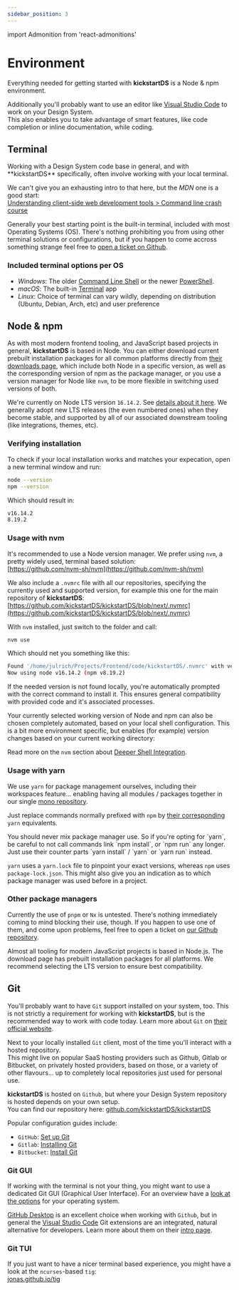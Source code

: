 ```yaml
---
sidebar_position: 3
---
```


import Admonition from 'react-admonitions'

# Environment

Everything needed for getting started with **kickstartDS** is a Node & npm environment.

Additionally you'll probably want to use an editor like [Visual Studio Code](https://code.visualstudio.com/) to work on your Design System.  
This also enables you to take advantage of smart features, like code completion or inline documentation, while coding.

## Terminal

<Admonition type="tip" title="Working with the terminal">
  Working with a Design System code base in general, and with **kickstartDS** specifically, often involve working with your local terminal.

We can't give you an exhausting intro to that here, but the _MDN_ one is a good start:  
 [Understanding client-side web development tools > Command line crash course](https://developer.mozilla.org/en-US/docs/Learn/Tools_and_testing/Understanding_client-side_tools/Command_line)
</Admonition>

Generally your best starting point is the built-in terminal, included with most Operating Systems (OS). There's nothing prohibiting you from using other terminal solutions or configurations, but if you happen to come accross something strange feel free to [open a ticket on Github](https://github.com/kickstartDS/kickstartDS/issues/new/choose).

### Included terminal options per OS

- _Windows_: The older [Command Line Shell](https://learn.microsoft.com/en-us/windows-server/administration/windows-commands/windows-commands) or the newer [PowerShell](https://learn.microsoft.com/en-us/powershell/scripting/overview?view=powershell-7.2).
- _macOS_: The built-in [Terminal](https://support.apple.com/guide/terminal/open-or-quit-terminal-apd5265185d-f365-44cb-8b09-71a064a42125/mac) app
- _Linux_: Choice of terminal can vary wildly, depending on distribution (Ubuntu, Debian, Arch, etc) and user preference

## Node & npm

As with most modern frontend tooling, and JavaScript based projects in general, **kickstartDS** is based in Node. You can either download current prebuilt installation packages for all common platforms directly from [their downloads page](https://nodejs.org/en/download/), which include both Node in a specific version, as well as the corresponding version of npm as the package manager, or you use a version manager for Node like `nvm`, to be more flexible in switching used versions of both.

We're currently on Node LTS version `16.14.2`. See [details about it here](https://nodejs.org/en/blog/release/v16.14.2/). We generally adopt new LTS releases (the even numbered ones) when they become stable, and supported by all of our associated downstream tooling (like integrations, themes, etc).

### Verifying installation

To check if your local installation works and matches your expecation, open a new terminal window and run:

```bash
node --version
npm --version
```

Which should result in:

```bash
v16.14.2
8.19.2
```

### Usage with nvm

It's recommended to use a Node version manager. We prefer using `nvm`, a pretty widely used, terminal based solution:  
[https://github.com/nvm-sh/nvm](https://github.com/nvm-sh/nvm)

We also include a `.nvmrc` file with all our repositories, specifying the currently used and supported version, for example this one for the main repository of **kickstartDS**:  
[https://github.com/kickstartDS/kickstartDS/blob/next/.nvmrc](https://github.com/kickstartDS/kickstartDS/blob/next/.nvmrc)

With `nvm` installed, just switch to the folder and call:

```bash
nvm use
```

Which should net you something like this:

```bash
Found '/home/julrich/Projects/Frontend/code/kickstartDS/.nvmrc' with version <16.14>
Now using node v16.14.2 (npm v8.19.2)
```

If the needed version is not found locally, you're automatically prompted with the correct command to install it. This ensures general compatibility with provided code and it's associated processes.

<Admonition type="tip" title="Automatic Node version change">
  Your currently selected working version of Node and npm can also be chosen completely automated, based on your local shell configuration. This is a bit more environment specific, but enables (for example) version changes based on your current working directory:

Read more on the `nvm` section about [Deeper Shell Integration](https://github.com/nvm-sh/nvm#deeper-shell-integration).
</Admonition>

### Usage with yarn

We use `yarn` for package management ourselves, including their workspaces feature... enabling having all modules / packages together in our single [mono repository](https://github.com/kickstartDS/kickstartDS).

Just replace commands normally prefixed with `npm` by [their corresponding](https://classic.yarnpkg.com/lang/en/docs/migrating-from-npm/) `yarn` equivalents.

<Admonition type="warning" title="Only ever use one package manager">
  You should never mix package manager use. So if you're opting for `yarn`, be careful to not call commands link `npm install`, or `npm run` any longer. Just use their counter parts `yarn install` / `yarn` or `yarn run` instead.

`yarn` uses a `yarn.lock` file to pinpoint your exact versions, whereas `npm` uses `package-lock.json`. This might also give you an indication as to which package manager was used before in a project.
</Admonition>

### Other package managers

Currently the use of `pnpm` or `Nx` is untested. There's nothing immediately coming to mind blocking their use, though. If you happen to use one of them, and come upon problems, feel free to open a ticket on [our Github repository](https://github.com/kickstartDS/kickstartDS/issues/new/choose).

Almost all tooling for modern JavaScript projects is based in Node.js. The download page has prebuilt installation packages for all platforms. We recommend selecting the LTS version to ensure best compatibility.

## Git

You'll probably want to have `Git` support installed on your system, too. This is not strictly a requirement for working with **kickstartDS**, but is the recommended way to work with code today. Learn more about `Git` on [their official website](https://git-scm.com/).

Next to your locally installed `Git` client, most of the time you'll interact with a hosted repository.  
This might live on popular SaaS hosting providers such as Github, Gitlab or Bitbucket, on privately hosted providers, based on those, or a variety of other flavours... up to completely local repositories just used for personal use.

**kickstartDS** is hosted on `Github`, but where your Design System repository is hosted depends on your own setup.  
You can find our repository here: [github.com/kickstartDS/kickstartDS](https://github.com/kickstartDS/kickstartDS)

Popular configuration guides include:

- `GitHub`: [Set up Git](https://docs.github.com/en/get-started/quickstart/set-up-git)
- `Gitlab`: [Installing Git](https://docs.gitlab.com/ee/topics/git/how_to_install_git/)
- `Bitbucket`: [Install Git](https://www.atlassian.com/git/tutorials/install-git)

### Git GUI

If working with the terminal is not your thing, you might want to use a dedicated Git GUI (Graphical User Interface). For an overview have a [look at the options](https://git-scm.com/downloads/guis/) for your operating system.

[GitHub Desktop](https://desktop.github.com/) is an excellent choice when working with `Github`, but in general the [Visual Studio Code](https://code.visualstudio.com/) Git extensions are an integrated, natural alternative for developers. Learn more about them on their [intro page](https://code.visualstudio.com/docs/sourcecontrol/overview).

### Git TUI

If you just want to have a nicer terminal based experience, you might have a look at the `ncurses`-based `tig`:  
[jonas.github.io/tig](https://jonas.github.io/tig/)
